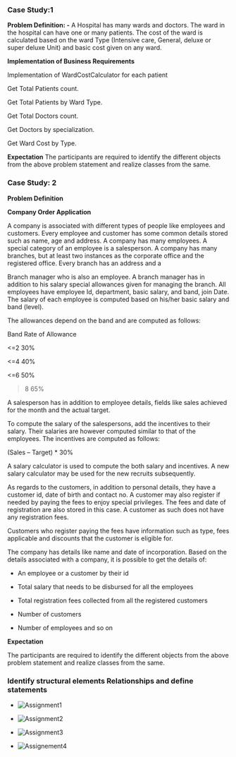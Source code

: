 ###  Case Study:1

**Problem Definition: -** A Hospital has many wards and doctors. The ward in the hospital can have one or many patients. The cost of the ward is calculated based on the ward Type (Intensive care, General, deluxe or super deluxe Unit) and basic cost given on any ward.

**Implementation of Business Requirements**

Implementation of WardCostCalculator for each patient

Get Total Patients count.

Get Total Patients by Ward Type.

Get Total Doctors count.

Get Doctors by specialization.

Get Ward Cost by Type.

**Expectation**
The participants are required to identify the different objects from the above problem statement and realize classes from the same.

### Case Study: 2

**Problem Definition**

**Company Order Application**

A company is associated with different types of people like employees and customers. Every employee and customer has some common details stored such as name, age and address. A company has many employees. A special category of an employee is a salesperson. A company has many branches, but at least two instances as the corporate office and the registered office. Every branch has an address and a

Branch manager who is also an employee. A branch manager has in addition to his salary special allowances given for managing the branch. All employees have employee Id, department, basic salary, and band, join Date. The salary of each employee is computed based on his/her basic salary and band (level).

The allowances depend on the band and are computed as follows:

Band Rate of Allowance

<=2 30%

<=4 40%

<=6 50%

>8 65%

A salesperson has in addition to employee details, fields like sales achieved for the month and the actual target.

To compute the salary of the salespersons, add the incentives to their salary. Their salaries are however computed similar to that of the employees. The incentives are computed as follows:

(Sales – Target) * 30%

A salary calculator is used to compute the both salary and incentives. A new salary calculator may be used for the new recruits subsequently.

As regards to the customers, in addition to personal details, they have a customer id, date of birth and contact no. A customer may also register if needed by paying the fees to enjoy special privileges. The fees and date of registration are also stored in this case. A customer as such does not have any registration fees.

Customers who register paying the fees have information such as type, fees applicable and discounts that the customer is eligible for.

The company has details like name and date of incorporation. Based on the details associated with a company, it is possible to get the details of:

- An employee or a customer by their id

- Total salary that needs to be disbursed for all the employees

- Total registration fees collected from all the registered customers

- Number of customers

- Number of employees and so on

**Expectation**

The participants are required to identify the different objects from the above problem statement and realize classes from the same.

### Identify structural elements Relationships and define statements  

- ![Assignment1](https://github.com/venu-shastri/ooad-uml-knowledge/blob/master/images/IdentifyRealtionships.JPG)

- ![Assignment2](https://github.com/venu-shastri/ooad-uml-knowledge/blob/master/images/IdentifyRealtionships2.JPG)

- ![Assignment3](https://github.com/venu-shastri/ooad-uml-knowledge/blob/master/images/IdentifyRealtionships3.JPG)

- ![Assignement4](https://github.com/venu-shastri/ooad-uml-knowledge/blob/master/images/IdentifyRealtionships4.JPG)


<!--stackedit_data:
eyJoaXN0b3J5IjpbLTM5NzY2OTc5MywyOTAwNzI2NjUsMTM5MD
A2MzU1OCwtMTUyMzM0ODk3NF19
-->
